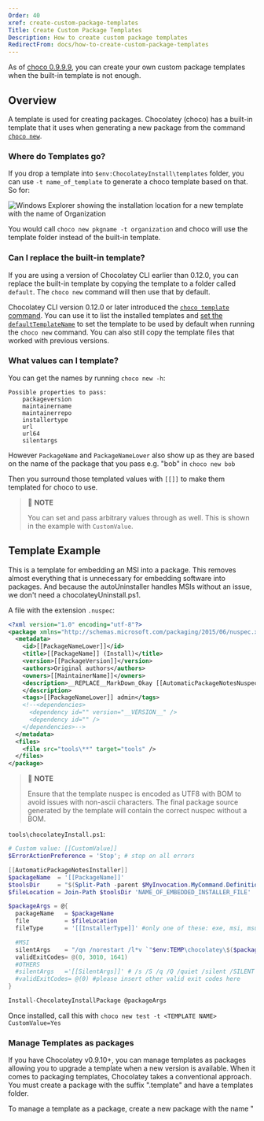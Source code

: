 ```yaml
---
Order: 40
xref: create-custom-package-templates
Title: Create Custom Package Templates
Description: How to create custom package templates
RedirectFrom: docs/how-to-create-custom-package-templates
---
```


As of [choco 0.9.9.9](https://github.com/chocolatey/choco/issues/76), you can create your own custom package templates when the built-in template is not enough.

## Overview

A template is used for creating packages. Chocolatey (choco) has a built-in template that it uses when generating a new package from the command [`choco new`](xref:choco-command-new).

### Where do Templates go?

If you drop a template into `$env:ChocolateyInstall\templates` folder, you can use `-t name_of_template` to generate a choco template based on that. So for:

![Windows Explorer showing the installation location for a new template with the name of Organization](/assets/images/features/choco-templates-location.png)

You would call `choco new pkgname -t organization` and choco will use the template folder instead of the built-in template.

### Can I replace the built-in template?

If you are using a version of Chocolatey CLI earlier than 0.12.0, you can replace the built-in template by copying the template to a folder called `default`. The `choco new` command will then use that by default.

Chocolatey CLI version 0.12.0 or later introduced the [`choco template` command](xref:choco-command-template). You can use it to list the installed templates and [set the `defaultTemplateName`](xref:configuration#general) to set the template to be used by default when running the `choco new` command. You can also still copy the template files that worked with previous versions.

### What values can I template?

You can get the names by running `choco new -h`:

~~~
Possible properties to pass:
    packageversion
    maintainername
    maintainerrepo
    installertype
    url
    url64
    silentargs
~~~

However `PackageName` and `PackageNameLower` also show up as they are based on the name of the package that you pass e.g. "bob" in `choco new bob`

Then you surround those templated values with `[[]]` to make them templated for choco to use.

> :memo: **NOTE**
>
> You can set and pass arbitrary values through as well. This is shown in the example with `CustomValue`.

## Template Example

This is a template for embedding an MSI into a package. This removes almost everything that is unnecessary for embedding software into packages. And because the autoUninstaller handles MSIs without an issue, we don't need a chocolateyUninstall.ps1.

A file with the extension `.nuspec`:

~~~xml
<?xml version="1.0" encoding="utf-8"?>
<package xmlns="http://schemas.microsoft.com/packaging/2015/06/nuspec.xsd">
  <metadata>
    <id>[[PackageNameLower]]</id>
    <title>[[PackageName]] (Install)</title>
    <version>[[PackageVersion]]</version>
    <authors>Original authors</authors>
    <owners>[[MaintainerName]]</owners>
    <description>__REPLACE__MarkDown_Okay [[AutomaticPackageNotesNuspec]]
    </description>
    <tags>[[PackageNameLower]] admin</tags>
    <!--<dependencies>
      <dependency id="" version="__VERSION__" />
      <dependency id="" />
    </dependencies>-->
  </metadata>
  <files>
    <file src="tools\**" target="tools" />
  </files>
</package>
~~~

> :memo: **NOTE**
>
> Ensure that the template nuspec is encoded as UTF8 with BOM to avoid issues with non-ascii characters. The final package source generated by the template will contain the correct nuspec without a BOM.

`tools\chocolateyInstall.ps1`:

~~~powershell
# Custom value: [[CustomValue]]
$ErrorActionPreference = 'Stop'; # stop on all errors

[[AutomaticPackageNotesInstaller]]
$packageName  = '[[PackageName]]'
$toolsDir     = "$(Split-Path -parent $MyInvocation.MyCommand.Definition)"
$fileLocation = Join-Path $toolsDir 'NAME_OF_EMBEDDED_INSTALLER_FILE'

$packageArgs = @{
  packageName   = $packageName
  file          = $fileLocation
  fileType      = '[[InstallerType]]' #only one of these: exe, msi, msu

  #MSI
  silentArgs    = "/qn /norestart /l*v `"$env:TEMP\chocolatey\$($packageName)\$($packageName).MsiInstall.log`""
  validExitCodes= @(0, 3010, 1641)
  #OTHERS
  #silentArgs   ='[[SilentArgs]]' # /s /S /q /Q /quiet /silent /SILENT /VERYSILENT -s - try any of these to get the silent installer
  #validExitCodes= @(0) #please insert other valid exit codes here
}

Install-ChocolateyInstallPackage @packageArgs
~~~

Once installed, call this with `choco new test -t <TEMPLATE NAME> CustomValue=Yes`

### Manage Templates as packages

If you have Chocolatey v0.9.10+, you can manage templates as packages allowing you to upgrade a template when a new version is available. When it comes to packaging templates, Chocolatey takes a conventional approach. You must create a package with the suffix ".template" and have a templates folder.

To manage a template as a package, create a new package with the name "<TEMPLATE NAME>.template". The name of the package minus the ".template" will be the name of the template.

Then create a templates folder next to the `<TEMPLATE NAME>.template.nuspec`. This folder is where the template goes. The only thing to remember is that the nuspec file created here must end in ".template"  (e.g. `<TEMPLATE NAME>.nuspec.template`) as a Chocolatey package allows only one nuspec file.

For examples of template packages see the [templates available on the Chocolatey Community Repository](https://community.chocolatey.org/packages?q=id%3A.template) and the [repository for community maintained templates](https://github.com/chocolatey-community/chocolatey-templates).

Yes, it is really that easy. Enjoy!

### Extending Templates

Walmart has a really good post on extending package templates. You can read that at https://blog.chocolatey.org/2016/10/extending-chocolatey-packaging-at-walmart/
